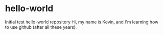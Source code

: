# hello-world
Initial test hello-world repository
Hi, my name is Kevin, and I'm learning how to use github (after all these years).
